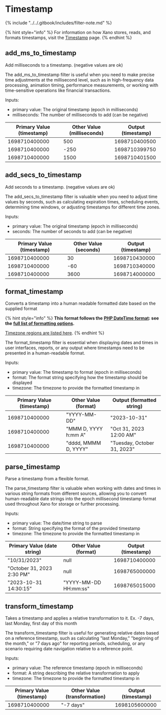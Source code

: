 # Timestamp

{% include "../../.gitbook/includes/filter-note.md" %}

{% hint style="info" %}
For information on how Xano stores, reads, and formats timestamps, visit the [Timestamp](../data-types/timestamp.md) page.
{% endhint %}

## add\_ms\_to\_timestamp

Add milliseconds to a timestamp. (negative values are ok)

The add\_ms\_to\_timestamp filter is useful when you need to make precise time adjustments at the millisecond level, such as in high-frequency data processing, animation timing, performance measurements, or working with time-sensitive operations like financial transactions.

Inputs:

* primary value: The original timestamp (epoch in milliseconds)
* milliseconds: The number of milliseconds to add (can be negative)

| Primary Value (timestamp) | Other Value (milliseconds) | Output (timestamp) |
| ------------------------- | -------------------------- | ------------------ |
| 1698710400000             | 500                        | 1698710400500      |
| 1698710400000             | -250                       | 1698710399750      |
| 1698710400000             | 1500                       | 1698710401500      |

## add\_secs\_to\_timestamp

Add seconds to a timestamp. (negative values are ok)

The add\_secs\_to\_timestamp filter is valuable when you need to adjust time values by seconds, such as calculating expiration times, scheduling events, determining time windows, or adjusting timestamps for different time zones.

Inputs:

* primary value: The original timestamp (epoch in milliseconds)
* seconds: The number of seconds to add (can be negative)

| Primary Value (timestamp) | Other Value (seconds) | Output (timestamp) |
| ------------------------- | --------------------- | ------------------ |
| 1698710400000             | 30                    | 1698710430000      |
| 1698710400000             | -60                   | 1698710340000      |
| 1698710400000             | 3600                  | 1698714000000      |

## format\_timestamp

Converts a timestamp into a human readable formatted date based on the supplied format

{% hint style="info" %}
**This format follows the** [**PHP DateTime format**](https://www.php.net/manual/en/datetime.format.php)**: see the** [**full list of formatting options**](https://www.php.net/manual/en/datetime.formats.php#datetime.formats.relative)**.**

[Timezone regions are listed here](https://en.wikipedia.org/wiki/List_of_tz_database_time_zones).
{% endhint %}

The format\_timestamp filter is essential when displaying dates and times in user interfaces, reports, or any output where timestamps need to be presented in a human-readable format.

Inputs:

* primary value: The timestamp to format (epoch in milliseconds)
* format: The format string specifying how the timestamp should be displayed
* timezone: The timezone to provide the formatted timestamp in

| Primary Value (timestamp) | Other Value (format) | Output (formatted string)   |
| ------------------------- | -------------------- | --------------------------- |
| 1698710400000             | "YYYY-MM-DD"         | "2023-10-31"                |
| 1698710400000             | "MMM D, YYYY h:mm A" | "Oct 31, 2023 12:00 AM"     |
| 1698710400000             | "dddd, MMMM D, YYYY" | "Tuesday, October 31, 2023" |

## parse\_timestamp

Parse a timestamp from a flexible format.

The parse\_timestamp filter is valuable when working with dates and times in various string formats from different sources, allowing you to convert human-readable date strings into the epoch millisecond timestamp format used throughout Xano for storage or further processing.

Inputs:

* primary value: The date/time string to parse
* format: String specifying the format of the provided timestamp
* timezone: The timezone to provide the formatted timestamp in

| Primary Value (date string) | Other Value (format)  | Output (timestamp) |
| --------------------------- | --------------------- | ------------------ |
| "10/31/2023"                | null                  | 1698710400000      |
| "October 31, 2023 2:30 PM"  | null                  | 1698765000000      |
| "2023-10-31 14:30:15"       | "YYYY-MM-DD HH:mm:ss" | 1698765015000      |

## transform\_timestamp

Takes a timestamp and applies a relative transformation to it. Ex. -7 days, last Monday, first day of this month

The transform\_timestamp filter is useful for generating relative dates based on a reference timestamp, such as calculating "last Monday," "beginning of the month," or "7 days ago" for reporting periods, scheduling, or any scenario requiring date navigation relative to a reference point.

Inputs:

* primary value: The reference timestamp (epoch in milliseconds)
* format: A string describing the relative transformation to apply
* timezone: The timezone to provide the formatted timestamp in

| Primary Value (timestamp) | Other Value (transformation) | Output (timestamp) |
| ------------------------- | ---------------------------- | ------------------ |
| 1698710400000             | "-7 days"                    | 1698105600000      |
